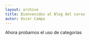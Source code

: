 ```yaml
---
layout: archive
title: Bienvenidos al Blog del curso
autor: Oscar Campo
---
```


Ahora probamos el uso de categorías
